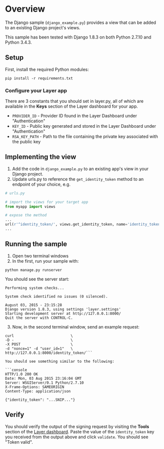 # Overview

The Django sample (`django_example.py`) provides a view that can be added to an existing Django project's views.

This sample has been tested with Django 1.8.3 on both Python 2.7.10 and Python 3.4.3.

## Setup

First, install the required Python modules:

```console
pip install -r requirements.txt
```

### Configure your Layer app

There are 3 constants that you should set in layer.py, all of which are available in the **Keys** section of the Layer dashboard for your app.

* `PROVIDER_ID` - Provider ID found in the Layer Dashboard under "Authentication"
* `KEY_ID` - Public key generated and stored in the Layer Dashboard under "Authentication"
* `RSA_KEY_PATH` - Path to the file containing the private key associated with the public key

## Implementing the view

1. Add the code in `django_example.py` to an existing app's view in your Django project.
2. Update urls.py to reference the `get_identity_token` method to an endpoint of your choice, e.g.

```python
# urls.py

# import the views for your target app
from myapp import views

# expose the method
...
url(r'^identity_token/', views.get_identity_token, name='identity_token')
...
```

## Running the sample

1. Open two terminal windows
2. In the first, run your sample with:

  ```console
  python manage.py runserver
  ```

  You should see the server start:

  ```console
  Performing system checks...

  System check identified no issues (0 silenced).

  August 03, 2015 - 23:15:28
  Django version 1.8.3, using settings 'layer.settings'
  Starting development server at http://127.0.0.1:8000/
  Quit the server with CONTROL-C.
  ```

3. Now, in the second terminal window, send an example request:

  ```console
  curl                          \
  -D -                          \
  -X POST                       \
  -d "nonce=1" -d "user_id=1"   \
  http://127.0.0.1:8000/identity_token/```

  You should see something similar to the following:

  ```console
  HTTP/1.0 200 OK
  Date: Mon, 03 Aug 2015 23:16:04 GMT
  Server: WSGIServer/0.1 Python/2.7.10
  X-Frame-Options: SAMEORIGIN
  Content-Type: application/json

  {"identity_token": "...SNIP..."}
  ```

## Verify

You should verify the output of the signing request by visiting the **Tools**
section of the [Layer dashboard](https://developer.layer.com/dashboard/).
Paste the value of the `identity_token` key you received from the output above
and click `validate`. You should see "Token valid".
